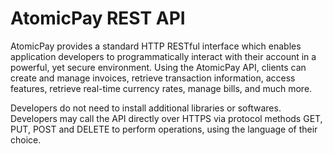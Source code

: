 # AtomicPay REST API
AtomicPay provides a standard HTTP RESTful interface which enables application developers to programmatically interact with their account in a powerful, yet secure environment. Using the AtomicPay API, clients can create and manage invoices, retrieve transaction information, access features, retrieve real-time currency rates, manage bills, and much more.

Developers do not need to install additional libraries or softwares. Developers may call the API directly over HTTPS via protocol methods GET, PUT, POST and DELETE to perform operations, using the language of their choice.

